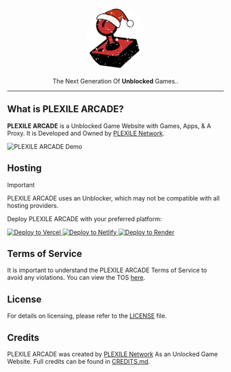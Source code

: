 <p align="center">
  <kbd>
    <img src="/public/images/plexilearcade.png" alt="PLEXILE ARCADE" style="border-radius: 50%; height: 150px;">
  </kbd>
</p>

<p align="center">The Next Generation Of <strong>Unblocked</strong> Games..</p>

---

## What is PLEXILE ARCADE?

**PLEXILE ARCADE** is a Unblocked Game Website with Games, Apps, & A Proxy. It is Developed and Owned by [PLEXILE Network](https://github.com/PLEXILENetwork).

![PLEXILE ARCADE Demo](/public/images/PLEXILEARCADE.gif)

## Hosting

> [!IMPORTANT]  
> PLEXILE ARCADE uses an Unblocker, which may not be compatible with all hosting providers.

Deploy PLEXILE ARCADE with your preferred platform:

  <a href="https://vercel.com/new/clone?repository-url=https://replit.com/github/PLEXILENetwork/v6" target="_blank">
    <img src="https://binbashbanana.github.io/deploy-buttons/buttons/remade/vercel.svg" alt="Deploy to Vercel">
  </a>
  <a href="https://app.netlify.com/start/deploy?repository=https://github.com/PLEXILENetwork/v6" target="_blank">
    <img src="https://binbashbanana.github.io/deploy-buttons/buttons/official/netlify.svg" alt="Deploy to Netlify">
  </a>
  <a href="https://render.com/deploy?repo=https://github.com/PLEXILENetwork/v6" target="_blank">
    <img src="https://binbashbanana.github.io/deploy-buttons/buttons/official/render.svg" alt="Deploy to Render">
  </a>
</p>

## Terms of Service

It is important to understand the PLEXILE ARCADE Terms of Service to avoid any violations. You can view the TOS [here](https://plexilearcade.xyz/termsofservice.html).

## License

For details on licensing, please refer to the [LICENSE](./LICENSE) file.

## Credits

PLEXILE ARCADE was created by [PLEXILE Network](https://github.com/PLEXILENetwork) As an Unlocked Game Website. Full credits can be found in [CREDITS.md](./CREDITS.md).
